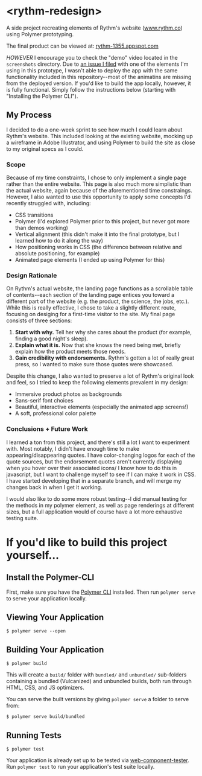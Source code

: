 # \<rythm-redesign\>

A side project recreating elements of Rythm's website (www.rythm.co) using Polymer prototyping.

The final product can be viewed at: [rythm-1355.appspot.com](rythm-1355.appspot.com)

*HOWEVER* I encourage you to check the "demo" video located in the `screenshots` directory. Due to [an issue I filed](https://github.com/Polymer/polymer-cli/issues/292) with one of the elements I'm using in this prototype, I wasn't able to deploy the app with the same functionality included in this repository--most of the animatins are missing from the deployed version. If you'd like to build the app locally, however, it is fully functional. Simply follow the instructions below (starting with "Installing the Polymer CLI").

## My Process
I decided to do a one-week sprint to see how much I could learn about Rythm's website. This included looking at the existing website, mocking up a wireframe in Adobe Illustrator, and using Polymer to build the site as close to my original specs as I could.

### Scope 
Because of my time constraints, I chose to only implement a single page rather than the entire website. This page is also much more simplistic than the actual website, again because of the aforementioned time constraings. However, I also wanted to use this opportunity to apply some concepts I'd recently struggled with, including:
* CSS transitions
* Polymer (I'd explored Polymer prior to this project, but never got more than demos working)
* Vertical alignment (this didn't make it into the final prototype, but I learned how to do it along the way)
* How positioning works in CSS (the difference between relative and absolute positioning, for example)
* Animated page elements (I ended up using Polymer for this)

### Design Rationale
On Rythm's actual website, the landing page functions as a scrollable table of contents--each section of the landing page entices you toward a different part of the website (e.g. the product, the science, the jobs, etc.). While this is really effective, I chose to take a slightly different route, focusing on desiging for a first-time visitor to the site. My final page consists of three sections:

1. __Start with why.__ Tell her why she cares about the product (for example, finding a good night's sleep).
2. __Explain what it is.__ Now that she knows the need being met, briefly explain how the product meets those needs.
3. __Gain credibility with endorsements.__ Rythm's gotten a lot of really great press, so I wanted to make sure those quotes were showcased.

Despite this change, I also wanted to preserve a lot of Rythm's original look and feel, so I tried to keep the following elements prevalent in my design:
* Immersive product photos as backgrounds
* Sans-serif font choices
* Beautiful, interactive elements (especially the animated app screens!)
* A soft, professional color palette

### Conclusions + Future Work
I learned a ton from this project, and there's still a lot I want to experiment with. Most notably, I didn't have enough time to make appearing/disappearing quotes. I have color-changing logos for each of the quote sources, but the endorsement quotes aren't currently displaying when you hover over their associated icons/ I know how to do this in javascript, but I want to challenge myself to see if I can make it work in CSS. I have started developing that in a separate branch, and will merge my changes back in when I get it working.

I would also like to do some more robust testing--I did manual testing for the methods in my polymer element, as well as page renderings at different sizes, but a full application would of course have a lot more exhaustive testing suite.

# If you'd like to build this project yourself...

## Install the Polymer-CLI

First, make sure you have the [Polymer CLI](https://www.npmjs.com/package/polymer-cli) installed. Then run `polymer serve` to serve your application locally.

## Viewing Your Application

```
$ polymer serve --open
```

## Building Your Application

```
$ polymer build
```

This will create a `build/` folder with `bundled/` and `unbundled/` sub-folders
containing a bundled (Vulcanized) and unbundled builds, both run through HTML,
CSS, and JS optimizers.

You can serve the built versions by giving `polymer serve` a folder to serve
from:

```
$ polymer serve build/bundled
```

## Running Tests

```
$ polymer test
```

Your application is already set up to be tested via [web-component-tester](https://github.com/Polymer/web-component-tester). Run `polymer test` to run your application's test suite locally.
